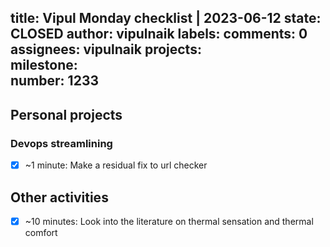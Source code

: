 title:	Vipul Monday checklist | 2023-06-12
state:	CLOSED
author:	vipulnaik
labels:	
comments:	0
assignees:	vipulnaik
projects:	
milestone:	
number:	1233
--
## Personal projects

### Devops streamlining

- [x] ~1 minute: Make a residual fix to url checker

## Other activities

- [x] ~10 minutes: Look into the literature on thermal sensation and thermal comfort
